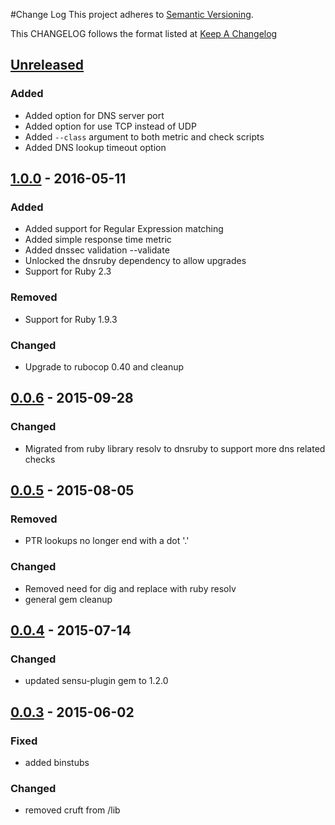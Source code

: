 #Change Log
This project adheres to [Semantic Versioning](http://semver.org/).

This CHANGELOG follows the format listed at [Keep A Changelog](http://keepachangelog.com/)

## [Unreleased]
### Added
- Added option for DNS server port
- Added option for use TCP instead of UDP
- Added `--class` argument to both metric and check scripts
- Added DNS lookup timeout option

## [1.0.0] - 2016-05-11
### Added
- Added support for Regular Expression matching
- Added simple response time metric
- Added dnssec validation --validate
- Unlocked the dnsruby dependency to allow upgrades
- Support for Ruby 2.3

### Removed
- Support for Ruby 1.9.3

### Changed
- Upgrade to rubocop 0.40 and cleanup

## [0.0.6] - 2015-09-28
### Changed
- Migrated from ruby library resolv to dnsruby to support more dns related checks

## [0.0.5] - 2015-08-05
### Removed
- PTR lookups no longer end with a dot '.'

### Changed
- Removed need for dig and replace with ruby resolv
- general gem cleanup

## [0.0.4] - 2015-07-14
### Changed
- updated sensu-plugin gem to 1.2.0

## [0.0.3] - 2015-06-02
### Fixed
- added binstubs

### Changed
- removed cruft from /lib

[Unreleased]: https://github.com/sensu-plugins/sensu-plugins-dns/compare/1.0.0...HEAD
[1.0.0]: https://github.com/sensu-plugins/sensu-plugins-dns/compare/0.0.6...1.0.0
[0.0.6]: https://github.com/sensu-plugins/sensu-plugins-dns/compare/0.0.5...0.0.6
[0.0.5]: https://github.com/sensu-plugins/sensu-plugins-dns/compare/0.0.4...0.0.5
[0.0.4]: https://github.com/sensu-plugins/sensu-plugins-dns/compare/0.0.3...0.0.4
[0.0.3]: https://github.com/sensu-plugins/sensu-plugins-dns/compare/0.0.2...0.0.3
[0.0.2]: https://github.com/sensu-plugins/sensu-plugins-dns/compare/0.0.1...0.0.2
